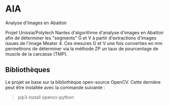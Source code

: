 # AIA
Analyse d'Images en Abattoir

Projet Unissia/Polytech Nantes d'algorithme d'analyse d'images en Abattoir afin de déterminer les "segments" G et V à partir d'extractions d'images issues de l'image Meater 4. Ces mesures G et V une fois converties en mm permettrons de déterminer via la méthode ZP un taux de pourcentage de muscle de la carcasse (TMP).

## Bibliothèques
Le projet se base sur la bibliothèque open-source OpenCV. Cette dernière peut être installée avec la commande suivante : 
> pip3 install opencv-python
